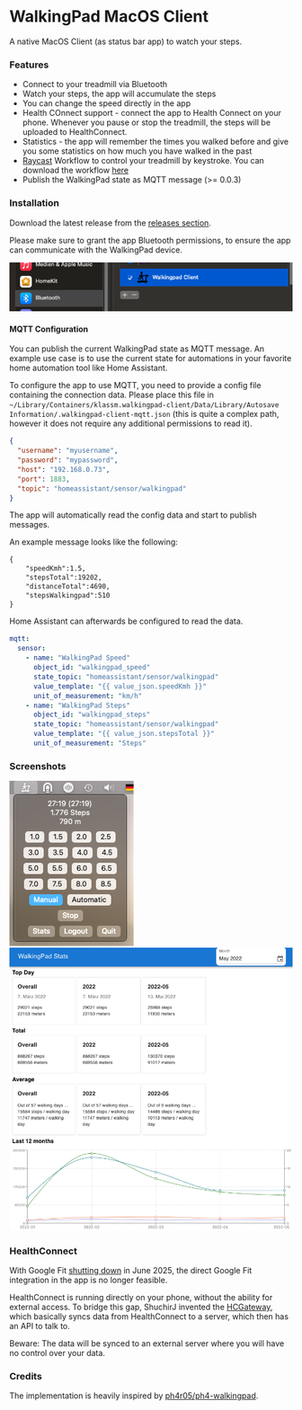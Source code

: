 #  WalkingPad MacOS Client

A native MacOS Client (as status bar app) to watch your steps.


### Features

* Connect to your treadmill via Bluetooth
* Watch your steps, the app will accumulate the steps
* You can change the speed directly in the app
* Health COnnect support - connect the app to Health Connect on your phone. Whenever you pause or stop the treadmill, the steps will be uploaded to HealthConnect.
* Statistics - the app will remember the times you walked before and give you some statistics on how much you have walked in the past
* [Raycast](https://www.raycast.com/) Workflow to control your treadmill by keystroke. You can download the workflow [here](https://github.com/klassm/raycast-walkingpad)
* Publish the WalkingPad state as MQTT message (>= 0.0.3)

### Installation

Download the latest release from the [releases section](https://github.com/klassm/walkingpad_macos_client/releases).

Please make sure to grant the app Bluetooth permissions, to ensure the app can communicate with the WalkingPad device.

![Bluetooth Permission](docs/bluetooth_connection.png)

#### MQTT Configuration

You can publish the current WalkingPad state as MQTT message. An example use case is to use the current state
for automations in your favorite home automation tool like Home Assistant.

To configure the app to use MQTT, you need to provide a config file containing the connection data. Please
place this file in `~/Library/Containers/klassm.walkingpad-client/Data/Library/Autosave Information/.walkingpad-client-mqtt.json`
(this is quite a complex path, however it does not require any additional permissions to read it).

```json
{
  "username": "myusername",
  "password": "mypassword",
  "host": "192.168.0.73",
  "port": 1883,
  "topic": "homeassistant/sensor/walkingpad"
}
```

The app will automatically read the config data and start to publish messages.

An example message looks like the following:
```
{
    "speedKmh":1.5,
    "stepsTotal":19202,
    "distanceTotal":4690,
    "stepsWalkingpad":510
}
```

Home Assistant can afterwards be configured to read the data.

```yaml
mqtt:
  sensor:
    - name: "WalkingPad Speed"
      object_id: "walkingpad_speed"
      state_topic: "homeassistant/sensor/walkingpad"
      value_template: "{{ value_json.speedKmh }}"
      unit_of_measurement: "km/h"
    - name: "WalkingPad Steps"
      object_id: "walkingpad_steps"
      state_topic: "homeassistant/sensor/walkingpad"
      value_template: "{{ value_json.stepsTotal }}"
      unit_of_measurement: "Steps"
```

### Screenshots

![Tray App](docs/tray_app.png)
![Stats](docs/stats.png)


### HealthConnect

With Google Fit [shutting down](https://spikeapi.com/google-fit-shutdown-what-developers-need-to-know-and-how-to-prepare/) in June 2025, the direct Google Fit integration in the app is no longer feasible.

HealthConnect is running directly on your phone, without the ability for external access. To bridge this gap, ShuchirJ invented the [HCGateway](https://github.com/ShuchirJ/HCGateway), which basically syncs data from HealthConnect to a server, which then has an API to talk to.

Beware: The data will be synced to an external server where you will have no control over your data.

### Credits

The implementation is heavily inspired by [ph4r05/ph4-walkingpad](https://github.com/ph4r05/ph4-walkingpad).

